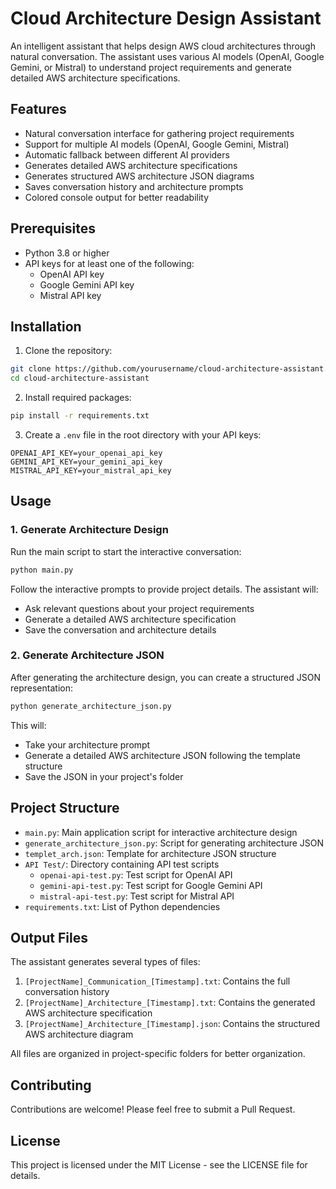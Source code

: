 # Cloud Architecture Design Assistant

An intelligent assistant that helps design AWS cloud architectures through natural conversation. The assistant uses various AI models (OpenAI, Google Gemini, or Mistral) to understand project requirements and generate detailed AWS architecture specifications.

## Features

- Natural conversation interface for gathering project requirements
- Support for multiple AI models (OpenAI, Google Gemini, Mistral)
- Automatic fallback between different AI providers
- Generates detailed AWS architecture specifications
- Generates structured AWS architecture JSON diagrams
- Saves conversation history and architecture prompts
- Colored console output for better readability

## Prerequisites

- Python 3.8 or higher
- API keys for at least one of the following:
  - OpenAI API key
  - Google Gemini API key
  - Mistral API key

## Installation

1. Clone the repository:
```bash
git clone https://github.com/yourusername/cloud-architecture-assistant.git
cd cloud-architecture-assistant
```

2. Install required packages:
```bash
pip install -r requirements.txt
```

3. Create a `.env` file in the root directory with your API keys:
```
OPENAI_API_KEY=your_openai_api_key
GEMINI_API_KEY=your_gemini_api_key
MISTRAL_API_KEY=your_mistral_api_key
```

## Usage

### 1. Generate Architecture Design

Run the main script to start the interactive conversation:
```bash
python main.py
```

Follow the interactive prompts to provide project details. The assistant will:
- Ask relevant questions about your project requirements
- Generate a detailed AWS architecture specification
- Save the conversation and architecture details

### 2. Generate Architecture JSON

After generating the architecture design, you can create a structured JSON representation:
```bash
python generate_architecture_json.py
```

This will:
- Take your architecture prompt
- Generate a detailed AWS architecture JSON following the template structure
- Save the JSON in your project's folder

## Project Structure

- `main.py`: Main application script for interactive architecture design
- `generate_architecture_json.py`: Script for generating architecture JSON
- `templet_arch.json`: Template for architecture JSON structure
- `API Test/`: Directory containing API test scripts
  - `openai-api-test.py`: Test script for OpenAI API
  - `gemini-api-test.py`: Test script for Google Gemini API
  - `mistral-api-test.py`: Test script for Mistral API
- `requirements.txt`: List of Python dependencies

## Output Files

The assistant generates several types of files:
1. `[ProjectName]_Communication_[Timestamp].txt`: Contains the full conversation history
2. `[ProjectName]_Architecture_[Timestamp].txt`: Contains the generated AWS architecture specification
3. `[ProjectName]_Architecture_[Timestamp].json`: Contains the structured AWS architecture diagram

All files are organized in project-specific folders for better organization.

## Contributing

Contributions are welcome! Please feel free to submit a Pull Request.

## License

This project is licensed under the MIT License - see the LICENSE file for details. 